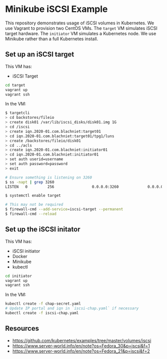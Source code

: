 # Minikube iSCSI Example

This repository demonstrates usage of iSCSI volumes in Kubernetes. We use
Vagrant to provision two CentOS VMs. The `target` VM simulates iSCSI target
hardware. The `initiator` VM simulates a Kubernetes node. We use Minikube
rather than a full Kubernetes install.

## Set up an iSCSI target

This VM has:
- iSCSI Target

```sh
cd target
vagrant up
vagrant ssh
```

In the VM:

```sh
$ targetcli
> cd backstores/fileio
> create disk01 /var/lib/iscsi_disks/disk01.img 1G
> cd /iscsi
> create iqn.2020-01.com.blachniet:target01
> cd iqn.2020-01.com.blachniet:target01/tpg1/luns
> create /backstores/fileio/disk01
> cd ../acls
> create iqn.2020-01.com.blachniet:initiator01
> cd iqn.2020-01.com.blachniet:initiator01
> set auth userid=username
> set auth password=password
> exit

# Ensure something is listening on 3260
$ ss -napt | grep 3260
LISTEN   0         256                 0.0.0.0:3260             0.0.0.0:*

$ systemctl enable target

# This may not be required
$ firewall-cmd --add-service=iscsi-target --permanent
$ firewall-cmd --reload
```

## Set up the iSCSI initator

This VM has:
- iSCSI initiator
- Docker
- Minikube
- kubectl

```sh
cd initiator
vagrant up
vagrant ssh
```

In the VM:

```sh
kubectl create -f chap-secret.yaml
# Update IP portal and iqn in `iscsi-chap.yaml` if necessary
kubectl create -f iscsi-chap.yaml
```

## Resources

- https://github.com/kubernetes/examples/tree/master/volumes/iscsi
- https://www.server-world.info/en/note?os=Fedora_30&p=iscsi&f=1
- https://www.server-world.info/en/note?os=Fedora_21&p=iscsi&f=2